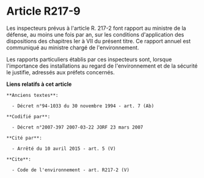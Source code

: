 # Article R217-9

Les inspecteurs prévus à l'article R. 217-2 font rapport au ministre de la défense, au moins une fois par an, sur les
conditions d'application des dispositions des chapitres Ier à VII du présent titre. Ce rapport annuel est communiqué au
ministre chargé de l'environnement. 

Les rapports particuliers établis par ces inspecteurs sont, lorsque l'importance des installations au regard de
l'environnement et de la sécurité le justifie, adressés aux préfets concernés.

**Liens relatifs à cet article**

	**Anciens textes**:

	  - Décret n°94-1033 du 30 novembre 1994 - art. 7 (Ab)

	**Codifié par**:

	  - Décret n°2007-397 2007-03-22 JORF 23 mars 2007

	**Cité par**:

	  - Arrêté du 10 avril 2015 - art. 5 (V)

	**Cite**:

	  - Code de l'environnement - art. R217-2 (V)
